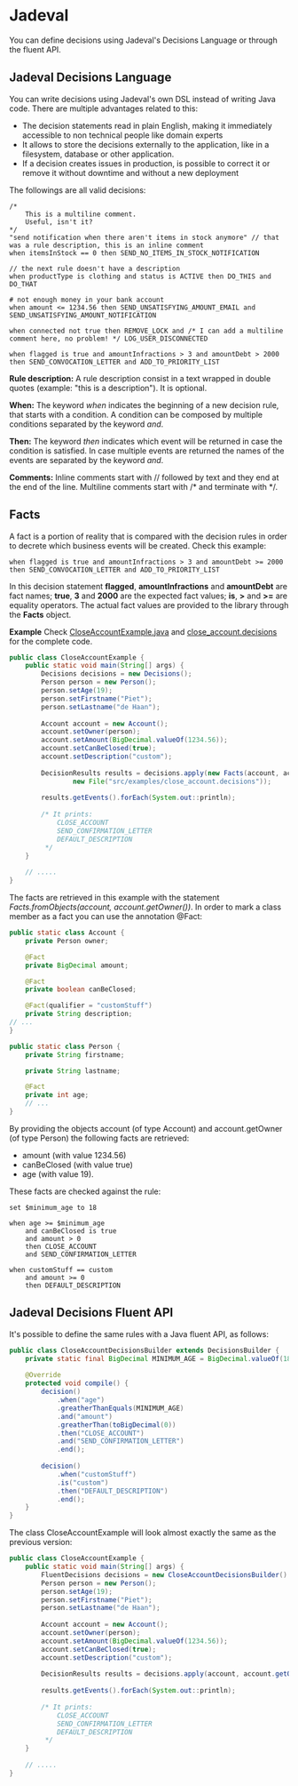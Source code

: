 # Jadeval
You can define decisions using Jadeval's Decisions Language or through the fluent API.

## Jadeval Decisions Language

You can write decisions using Jadeval's own DSL instead of writing Java code.
There are multiple advantages related to this:
- The decision statements read in plain English, making it immediately accessible to non technical people like domain experts
- It allows to store the decisions externally to the application, like in a filesystem, database or other application.
- If a decision creates issues in production, is possible to correct it or remove it without downtime and without a new deployment

The followings are all valid decisions:
~~~~
/*
    This is a multiline comment.
    Useful, isn't it?
*/
"send notification when there aren't items in stock anymore" // that was a rule description, this is an inline comment
when itemsInStock == 0 then SEND_NO_ITEMS_IN_STOCK_NOTIFICATION

// the next rule doesn't have a description
when productType is clothing and status is ACTIVE then DO_THIS and DO_THAT

# not enough money in your bank account
when amount <= 1234.56 then SEND_UNSATISFYING_AMOUNT_EMAIL and SEND_UNSATISFYING_AMOUNT_NOTIFICATION

when connected not true then REMOVE_LOCK and /* I can add a multiline comment here, no problem! */ LOG_USER_DISCONNECTED

when flagged is true and amountInfractions > 3 and amountDebt > 2000 then SEND_CONVOCATION_LETTER and ADD_TO_PRIORITY_LIST
~~~~

**Rule description:**
A rule description consist in a text wrapped in double quotes (example: "this is a description"). It is optional.

**When:**
The keyword *when* indicates the beginning of a new decision rule, that starts with a condition. A condition can be composed
by multiple conditions separated by the keyword *and*.

**Then:**
The keyword *then* indicates which event will be returned in case the condition is satisfied. In case multiple
events are returned the names of the events are separated by the keyword *and*.

**Comments:**
Inline comments start with // followed by text and they end at the end of the line.
Multiline comments start with /* and terminate with */.

## Facts
A fact is a portion of reality that is compared with the decision rules in order to decrete
which business events will be created. Check this example:
~~~~
when flagged is true and amountInfractions > 3 and amountDebt >= 2000 then SEND_CONVOCATION_LETTER and ADD_TO_PRIORITY_LIST
~~~~
In this decision statement **flagged**, **amountInfractions** and **amountDebt** are fact names; **true**, **3** and **2000** are the expected fact values;
 **is**, **>** and **>=** are equality operators.
The actual fact values are provided to the library through the **Facts** object.

**Example**
Check [CloseAccountExample.java](src/examples/nl/suriani/jadeval/examplesCloseAccountExample.java) and [close_account.decisions](src/examples/nl/suriani/jadeval/examplesclose_account.decisions) for the complete code.

````java
public class CloseAccountExample {
    public static void main(String[] args) {
        Decisions decisions = new Decisions();
        Person person = new Person();
        person.setAge(19);
        person.setFirstname("Piet");
        person.setLastname("de Haan");
        
        Account account = new Account();
        account.setOwner(person);
        account.setAmount(BigDecimal.valueOf(1234.56));
        account.setCanBeClosed(true);
        account.setDescription("custom");
        
        DecisionResults results = decisions.apply(new Facts(account, account.getOwner()),
                new File("src/examples/close_account.decisions"));
        
        results.getEvents().forEach(System.out::println);
        
        /* It prints:
            CLOSE_ACCOUNT
            SEND_CONFIRMATION_LETTER
            DEFAULT_DESCRIPTION
         */
    }    
    
    // .....
}
````

The facts are retrieved in this example with the statement *Facts.fromObjects(account, account.getOwner())*.
In order to mark a class member as a fact you can use the annotation @Fact:
````java
public static class Account {
    private Person owner;

    @Fact
    private BigDecimal amount;

    @Fact
    private boolean canBeClosed;

    @Fact(qualifier = "customStuff")
    private String description;
// ...
}
````


````java
public static class Person {
    private String firstname;

    private String lastname;

    @Fact
    private int age;
    // ...
}
````

By providing the objects account (of type Account) and account.getOwner (of type Person) the following
facts are retrieved:
- amount (with value 1234.56)
- canBeClosed (with value true)
- age (with value 19).

These facts are checked against the rule:
~~~~
set $minimum_age to 18

when age >= $minimum_age
    and canBeClosed is true
    and amount > 0
    then CLOSE_ACCOUNT
    and SEND_CONFIRMATION_LETTER

when customStuff == custom
    and amount >= 0
    then DEFAULT_DESCRIPTION
~~~~

## Jadeval Decisions Fluent API
It's possible to define the same rules with a Java fluent API, as follows:

````java
public class CloseAccountDecisionsBuilder extends DecisionsBuilder {
    private static final BigDecimal MINIMUM_AGE = BigDecimal.valueOf(18);
    
    @Override
    protected void compile() {
        decision()
            .when("age")
            .greatherThanEquals(MINIMUM_AGE)
            .and("amount")
            .greatherThan(toBigDecimal(0))
            .then("CLOSE_ACCOUNT")
            .and("SEND_CONFIRMATION_LETTER")
            .end();
    
        decision()
            .when("customStuff")
            .is("custom")
            .then("DEFAULT_DESCRIPTION")
            .end();
    }
}
````
The class CloseAccountExample will look almost exactly the same as the previous version:
````java
public class CloseAccountExample {
    public static void main(String[] args) {
        FluentDecisions decisions = new CloseAccountDecisionsBuilder().build();
        Person person = new Person();
        person.setAge(19);
        person.setFirstname("Piet");
        person.setLastname("de Haan");
        
        Account account = new Account();
        account.setOwner(person);
        account.setAmount(BigDecimal.valueOf(1234.56));
        account.setCanBeClosed(true);
        account.setDescription("custom");
        
        DecisionResults results = decisions.apply(account, account.getOwner());
        
        results.getEvents().forEach(System.out::println);
        
        /* It prints:
            CLOSE_ACCOUNT
            SEND_CONFIRMATION_LETTER
            DEFAULT_DESCRIPTION
         */
    }    
    
    // .....
}
````
